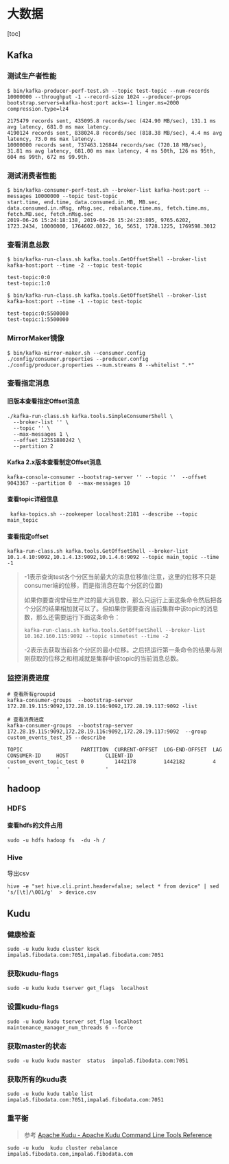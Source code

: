 # 大数据

[toc]



## Kafka

### 测试生产者性能

```shell
$ bin/kafka-producer-perf-test.sh --topic test-topic --num-records 10000000 --throughput -1 --record-size 1024 --producer-props bootstrap.servers=kafka-host:port acks=-1 linger.ms=2000 compression.type=lz4

2175479 records sent, 435095.8 records/sec (424.90 MB/sec), 131.1 ms avg latency, 681.0 ms max latency.
4190124 records sent, 838024.8 records/sec (818.38 MB/sec), 4.4 ms avg latency, 73.0 ms max latency.
10000000 records sent, 737463.126844 records/sec (720.18 MB/sec), 31.81 ms avg latency, 681.00 ms max latency, 4 ms 50th, 126 ms 95th, 604 ms 99th, 672 ms 99.9th.
```

### 测试消费者性能

```shell
$ bin/kafka-consumer-perf-test.sh --broker-list kafka-host:port --messages 10000000 --topic test-topic
start.time, end.time, data.consumed.in.MB, MB.sec, data.consumed.in.nMsg, nMsg.sec, rebalance.time.ms, fetch.time.ms, fetch.MB.sec, fetch.nMsg.sec
2019-06-26 15:24:18:138, 2019-06-26 15:24:23:805, 9765.6202, 1723.2434, 10000000, 1764602.0822, 16, 5651, 1728.1225, 1769598.3012
```



### 查看消息总数

```shell
$ bin/kafka-run-class.sh kafka.tools.GetOffsetShell --broker-list kafka-host:port --time -2 --topic test-topic

test-topic:0:0
test-topic:1:0

$ bin/kafka-run-class.sh kafka.tools.GetOffsetShell --broker-list kafka-host:port --time -1 --topic test-topic

test-topic:0:5500000
test-topic:1:5500000
```



### MirrorMaker镜像

```shell
$ bin/kafka-mirror-maker.sh --consumer.config ./config/consumer.properties --producer.config ./config/producer.properties --num.streams 8 --whitelist ".*"
```



### 查看指定消息

#### 旧版本查看指定Offset消息

```shell
./kafka-run-class.sh kafka.tools.SimpleConsumerShell \
  --broker-list '' \
  --topic '' \
  --max-messages 1 \
  --offset 12351880242 \
  --partition 2
```



#### Kafka 2.x版本查看制定Offset消息

```shell
kafka-console-consumer --bootstrap-server '' --topic ''  --offset 9043367 --partition 0  --max-messages 10  
```



#### 查看topic详细信息

```shell
 kafka-topics.sh --zookeeper localhost:2181 --describe --topic main_topic
```



#### 查看指定offset

```shell
kafka-run-class.sh kafka.tools.GetOffsetShell --broker-list 10.1.4.10:9092,10.1.4.13:9092,10.1.4.6:9092 --topic main_topic --time -1
```



> -1表示查询test各个分区当前最大的消息位移值(注意，这里的位移不只是consumer端的位移，而是指消息在每个分区的位置)
>
> ​    如果你要查询曾经生产过的最大消息数，那么只运行上面这条命令然后把各个分区的结果相加就可以了。但如果你需要查询当前集群中该topic的消息数，那么还需要运行下面这条命令：
>
> ```shell
> kafka-run-class.sh kafka.tools.GetOffsetShell --broker-list 10.162.160.115:9092 --topic s1mmetest --time -2
> ```
>
> ​    -2表示去获取当前各个分区的最小位移。之后把运行第一条命令的结果与刚刚获取的位移之和相减就是集群中该topic的当前消息总数。



### 监控消费进度

```shell
# 查看所有groupid
kafka-consumer-groups  --bootstrap-server 172.28.19.115:9092,172.28.19.116:9092,172.28.19.117:9092 -list

# 查看消费进度
kafka-consumer-groups  --bootstrap-server 172.28.19.115:9092,172.28.19.116:9092,172.28.19.117:9092  --group  custom_events_test_25 --describe

```



```text
TOPIC                   PARTITION  CURRENT-OFFSET  LOG-END-OFFSET  LAG             CONSUMER-ID     HOST            CLIENT-ID
custom_event_topic_test 0          1442178         1442182         4               -               -               -
```



## hadoop

### HDFS

#### 查看hdfs的文件占用

```shell
sudo -u hdfs hadoop fs  -du -h /
```

### Hive

导出csv

```shell
hive -e "set hive.cli.print.header=false; select * from device" | sed 's/[\t]/\001/g'  > device.csv
```





## Kudu

### 健康检查

```shell
sudo -u kudu kudu cluster ksck impala5.fibodata.com:7051,impala6.fibodata.com:7051
```

### 获取kudu-flags

```shell
sudo -u kudu kudu tserver get_flags  localhost
```

### 设置kudu-flags

```shell
sudo -u kudu kudu tserver set_flag localhost  maintenance_manager_num_threads 6 --force
```

### 获取master的状态

```shell
sudo -u kudu kudu master  status  impala5.fibodata.com:7051
```

### 获取所有的kudu表

```shell
sudo -u kudu kudu table list impala5.fibodata.com:7051,impala6.fibodata.com:7051
```
### 重平衡

> 参考 [Apache Kudu - Apache Kudu Command Line Tools Reference](https://kudu.apache.org/docs/command_line_tools_reference.html#cluster-rebalance)

```shell
sudo -u kudu  kudu cluster rebalance impala5.fibodata.com,impala6.fibodata.com
```







